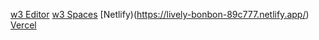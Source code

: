 [w3 Editor](https://spaces.w3schools.com/space/redirectme/editor)
[w3 Spaces](https://redirectme.w3spaces.com/)
[Netlify)(https://lively-bonbon-89c777.netlify.app/)
[Vercel](https://redirectmeplease.vercel.app/)

